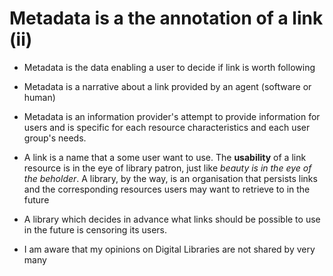 
# Metadata is a the annotation of a link (ii)

* Metadata is the data enabling a user to decide if link is worth following
* Metadata is a narrative about a link provided by an agent (software or human)
* Metadata is an information provider's attempt to provide information for users and is specific for each resource characteristics and each user group's needs.


* A link is a name that a some user want to use. The **usability** of a link resource is in the eye of library patron, just like _beauty is in the eye of the beholder_. A library, by the way, is an organisation that persists links and the corresponding resources users may want to retrieve to in the future
* A library which decides in advance what links should be possible to use in the future is censoring its users. 
* I am aware that my opinions on Digital Libraries are not shared by very many
